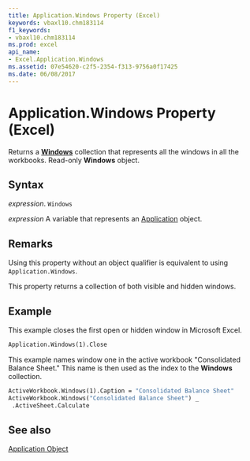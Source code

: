 ```yaml
---
title: Application.Windows Property (Excel)
keywords: vbaxl10.chm183114
f1_keywords:
- vbaxl10.chm183114
ms.prod: excel
api_name:
- Excel.Application.Windows
ms.assetid: 07e54620-c2f5-2354-f313-9756a0f17425
ms.date: 06/08/2017
---
```



# Application.Windows Property (Excel)

Returns a  **[Windows](Excel.Windows.md)** collection that represents all the windows in all the workbooks. Read-only **Windows** object.


## Syntax

 _expression_. `Windows`

 _expression_ A variable that represents an [Application](Excel.Application-graph-property.md) object.


## Remarks

Using this property without an object qualifier is equivalent to using  `Application.Windows`.

This property returns a collection of both visible and hidden windows.


## Example

This example closes the first open or hidden window in Microsoft Excel.


```vb
Application.Windows(1).Close
```

This example names window one in the active workbook "Consolidated Balance Sheet." This name is then used as the index to the  **Windows** collection.




```vb
ActiveWorkbook.Windows(1).Caption = "Consolidated Balance Sheet" 
ActiveWorkbook.Windows("Consolidated Balance Sheet") _ 
 .ActiveSheet.Calculate
```


## See also


[Application Object](Excel.Application(object).md)

